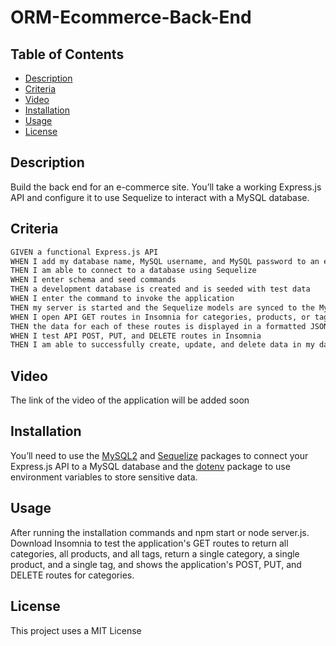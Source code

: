 # ORM-Ecommerce-Back-End

## Table of Contents
 * [Description](#Description)
 * [Criteria](#Criteria)
 * [Video](#Video)
 * [Installation](#Installation)
 * [Usage](#Usage)
 * [License](#License)

## Description
Build the back end for an e-commerce site. You’ll take a working Express.js API and configure it to use Sequelize to interact with a MySQL database.

## Criteria

```md
GIVEN a functional Express.js API
WHEN I add my database name, MySQL username, and MySQL password to an environment variable file
THEN I am able to connect to a database using Sequelize
WHEN I enter schema and seed commands
THEN a development database is created and is seeded with test data
WHEN I enter the command to invoke the application
THEN my server is started and the Sequelize models are synced to the MySQL database
WHEN I open API GET routes in Insomnia for categories, products, or tags
THEN the data for each of these routes is displayed in a formatted JSON
WHEN I test API POST, PUT, and DELETE routes in Insomnia
THEN I am able to successfully create, update, and delete data in my database
```

## Video
The link of the video of the application will be added soon

## Installation
You’ll need to use the [MySQL2](https://www.npmjs.com/package/mysql2) and [Sequelize](https://www.npmjs.com/package/sequelize) packages to connect your Express.js API to a MySQL database and the [dotenv](https://www.npmjs.com/package/dotenv) package to use environment variables to store sensitive data.

## Usage
After running the installation commands and npm start or node server.js. Download Insomnia to test the application's GET routes to return all categories, all products, and all tags, return a single category, a single product, and a single tag, and shows the application's POST, PUT, and DELETE routes for categories.

## License
This project uses a MIT License
